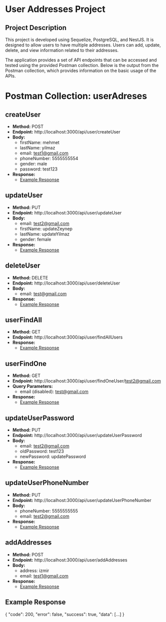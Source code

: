 # User Addresses Project

## Project Description

This project is developed using Sequelize, PostgreSQL, and NestJS. It is designed to allow users to have multiple addresses. Users can add, update, delete, and view information related to their addresses.

The application provides a set of API endpoints that can be accessed and tested using the provided Postman collection. Below is the output from the Postman collection, which provides information on the basic usage of the APIs.

# Postman Collection: userAdreses

## createUser

- **Method:** POST
- **Endpoint:** http://localhost:3000/api/user/createUser
- **Body:**
  - firstName: mehmet
  - lastName: yilmaz
  - email: test1@gmail.com
  - phoneNumber: 5555555554
  - gender: male
  - password: test123
- **Response:**
  - [Example Response](#example-response)

## updateUser

- **Method:** PUT
- **Endpoint:** http://localhost:3000/api/user/updateUser
- **Body:**
  - email: test2@gmail.com
  - firstName: updateZeynep
  - lastName: updateYilmaz
  - gender: female
- **Response:**
  - [Example Response](#example-response)

## deleteUser

- **Method:** DELETE
- **Endpoint:** http://localhost:3000/api/user/deleteUser
- **Body:**
  - email: test@gmail.com
- **Response:**
  - [Example Response](#example-response)
 
## userFindAll

- **Method:** GET
- **Endpoint:** http://localhost:3000/api/user/findAllUsers
- **Response:**
  - [Example Response](#example-response)

## userFindOne

- **Method:** GET
- **Endpoint:** http://localhost:3000/api/user/findOneUser/test2@gmail.com
- **Query Parameters:**
  - email (disabled): test@gmail.com
- **Response:**
  - [Example Response](#example-response)

## updateUserPassword

- **Method:** PUT
- **Endpoint:** http://localhost:3000/api/user/updateUserPassword
- **Body:**
  - email: test2@gmail.com
  - oldPassword: test123
  - newPassword: updatePassword
- **Response:**
  - [Example Response](#example-response)

## updateUserPhoneNumber

- **Method:** PUT
- **Endpoint:** http://localhost:3000/api/user/updateUserPhoneNumber
- **Body:**
  - phoneNumber: 5555555555
  - email: test2@gmail.com
- **Response:**
  - [Example Response](#example-response)

## addAddresses

- **Method:** POST
- **Endpoint:** http://localhost:3000/api/user/addAddresses
- **Body:**
  - address: izmir
  - email: test1@gmail.com
- **Response:**
  - [Example Response](#example-response)

## Example Response

{
    "code": 200,
    "error": false,
    "success": true,
    "data": [...]
}
